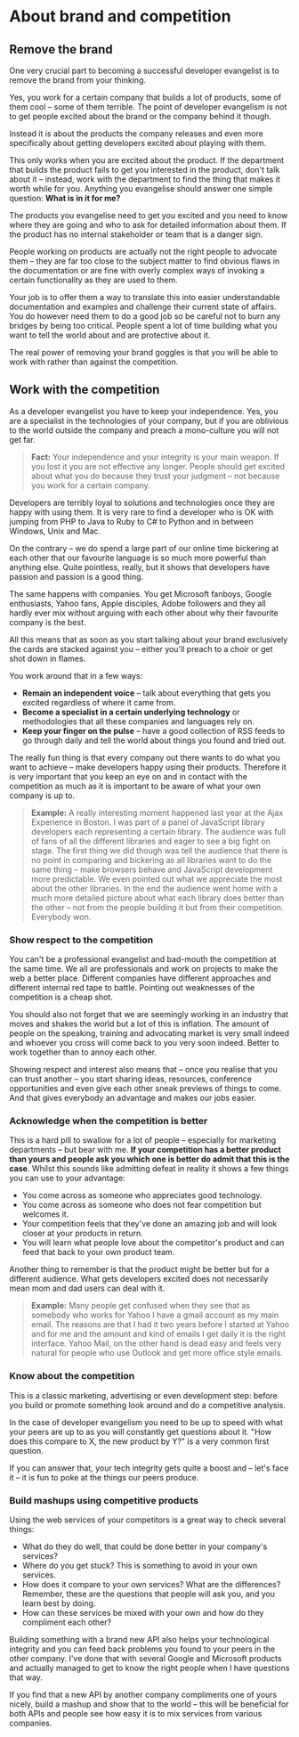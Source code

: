 # About brand and competition

## Remove the brand

One very crucial part to becoming a successful developer evangelist is to remove the brand from your thinking.

Yes, you work for a certain company that builds a lot of products, some of them cool – some of them terrible. The point of developer evangelism is not to get people excited about the brand or the company behind it though.

Instead it is about the products the company releases and even more specifically about getting developers excited about playing with them.

This only works when you are excited about the product. If the department that builds the product fails to get you interested in the product, don't talk about it – instead, work with the department to find the thing that makes it worth while for you. Anything you evangelise should answer one simple question: **What is in it for me?**

The products you evangelise need to get you excited and you need to know where they are going and who to ask for detailed information about them. If the product has no internal stakeholder or team that is a danger sign.

People working on products are actually not the right people to advocate them – they are far too close to the subject matter to find obvious flaws in the documentation or are fine with overly complex ways of invoking a certain functionality as they are used to them.

Your job is to offer them a way to translate this into easier understandable documentation and examples and challenge their current state of affairs. You do however need them to do a good job so be careful not to burn any bridges by being too critical. People spent a lot of time building what you want to tell the world about and are protective about it.

The real power of removing your brand goggles is that you will be able to work with rather than against the competition.

## Work with the competition

As a developer evangelist you have to keep your independence. Yes, you are a specialist in the technologies of your company, but if you are oblivious to the world outside the company and preach a mono-culture you will not get far.

> **Fact:** Your independence and your integrity is your main weapon. If you lost it you are not effective any longer. People should get excited about what you do because they trust your judgment – not because you work for a certain company.

Developers are terribly loyal to solutions and technologies once they are happy with using them. It is very rare to find a developer who is OK with jumping from PHP to Java to Ruby to C# to Python and in between Windows, Unix and Mac.

On the contrary – we do spend a large part of our online time bickering at each other that our favourite language is so much more powerful than anything else. Quite pointless, really, but it shows that developers have passion and passion is a good thing.

The same happens with companies. You get Microsoft fanboys, Google enthusiasts, Yahoo fans, Apple disciples, Adobe followers and they all hardly ever mix without arguing with each other about why their favourite company is the best.

All this means that as soon as you start talking about your brand exclusively the cards are stacked against you – either you'll preach to a choir or get shot down in flames.

You work around that in a few ways:

- **Remain an independent voice** – talk about everything that gets you excited regardless of where it came from. 
- **Become a specialist in a certain underlying technology** or methodologies that all these companies and languages rely on.
- **Keep your finger on the pulse** – have a good collection of RSS feeds to go through daily and tell the world about things you found and tried out.

The really fun thing is that every company out there wants to do what you want to achieve – make developers happy using their products. Therefore it is very important that you keep an eye on and in contact with the competition as much as it is important to be aware of what your own company is up to.

> **Example:** A really interesting moment happened last year at the Ajax Experience in Boston. I was part of a panel of JavaScript library developers each representing a certain library. The audience was full of fans of all the different libraries and eager to see a big fight on stage. The first thing we did though was tell the audience that there is no point in comparing and bickering as all libraries want to do the same thing – make browsers behave and JavaScript development more predictable. We even pointed out what we appreciate the most about the other libraries. In the end the audience went home with a much more detailed picture about what each library does better than the other – not from the people building it but from their competition. Everybody won.

### Show respect to the competition

You can't be a professional evangelist and bad-mouth the competition at the same time. We all are professionals and work on projects to make the web a better place. Different companies have different approaches and different internal red tape to battle. Pointing out weaknesses of the competition is a cheap shot.

You should also not forget that we are seemingly working in an industry that moves and shakes the world but a lot of this is inflation. The amount of people on the speaking, training and advocating market is very small indeed and whoever you cross will come back to you very soon indeed. Better to work together than to annoy each other.

Showing respect and interest also means that – once you realise that you can trust another – you start sharing ideas, resources, conference opportunities and even give each other sneak previews of things to come. And that gives everybody an advantage and makes our jobs easier.

### Acknowledge when the competition is better

This is a hard pill to swallow for a lot of people – especially for marketing departments – but bear with me. **If your competition has a better product than yours and people ask you which one is better do admit that this is the case**. Whilst this sounds like admitting defeat in reality it shows a few things you can use to your advantage:

- You come across as someone who appreciates good technology.
- You come across as someone who does not fear competition but welcomes it.
- Your competition feels that they've done an amazing job and will look closer at your products in return.
- You will learn what people love about the competitor's product and can feed that back to your own product team.

Another thing to remember is that the product might be better but for a different audience. What gets developers excited does not necessarily mean mom and dad users can deal with it.

> **Example:** Many people get confused when they see that as somebody who works for Yahoo I have a gmail account as my main email. The reasons are that I had it two years before I started at Yahoo and for me and the amount and kind of emails I get daily it is the right interface. Yahoo Mail, on the other hand is dead easy and feels very natural for people who use Outlook and get more office style emails.

### Know about the competition

This is a classic marketing, advertising or even development step: before you build or promote something look around and do a competitive analysis.

In the case of developer evangelism you need to be up to speed with what your peers are up to as you will constantly get questions about it. "How does this compare to X, the new product by Y?" is a very common first question.

If you can answer that, your tech integrity gets quite a boost and – let's face it – it is fun to poke at the things our peers produce.

### Build mashups using competitive products

Using the web services of your competitors is a great way to check several things:

- What do they do well, that could be done better in your company's services?
- Where do you get stuck? This is something to avoid in your own services.
- How does it compare to your own services? What are the differences? Remember, these are the questions that people will ask you, and you learn best by doing.
- How can these services be mixed with your own and how do they compliment each other?

Building something with a brand new API also helps your technological integrity and you can feed back problems you found to your peers in the other company. I've done that with several Google and Microsoft products and actually managed to get to know the right people when I have questions that way.

If you find that a new API by another company compliments one of yours nicely, build a mashup and show that to the world – this will be beneficial for both APIs and people see how easy it is to mix services from various companies.